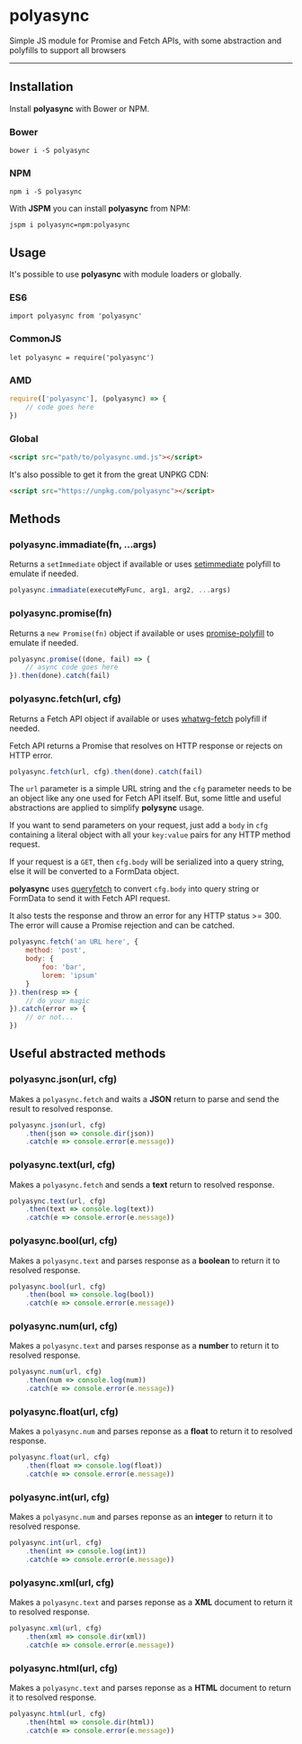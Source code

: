 # polyasync

Simple JS module for Promise and Fetch APIs, with some abstraction and polyfills to support all browsers

***

## Installation

Install **polyasync** with Bower or NPM.

### Bower

`bower i -S polyasync`

### NPM

`npm i -S polyasync`

With **JSPM** you can install **polyasync** from NPM:

`jspm i polyasync=npm:polyasync`

## Usage

It's possible to use **polyasync** with module loaders or globally.

### ES6

`import polyasync from 'polyasync'`

### CommonJS

`let polyasync = require('polyasync')`

### AMD

```javascript
require(['polyasync'], (polyasync) => {
    // code goes here
})
```

### Global

```html
<script src="path/to/polyasync.umd.js"></script>
```

It's also possible to get it from the great UNPKG CDN:

```html
<script src="https://unpkg.com/polyasync"></script>
```

## Methods

### polyasync.immadiate(fn, ...args)

Returns a `setImmediate` object if available or uses [setimmediate](https://www.npmjs.com/package/setimmediate) polyfill to emulate if needed.

```javascript
polyasync.immadiate(executeMyFunc, arg1, arg2, ...args)
```

### polyasync.promise(fn)

Returns a `new Promise(fn)` object if available or uses [promise-polyfill](https://www.npmjs.com/package/promise-polyfill) to emulate if needed.

```javascript
polyasync.promise((done, fail) => {
	// async code goes here
}).then(done).catch(fail)
```

### polyasync.fetch(url, cfg)

Returns a Fetch API object if available or uses [whatwg-fetch](https://www.npmjs.com/package/whatwg-fetch) polyfill if needed.

Fetch API returns a Promise that resolves on HTTP response or rejects on HTTP error.

```javascript
polyasync.fetch(url, cfg).then(done).catch(fail)
```

The `url` parameter is a simple URL string and the `cfg` parameter needs to be an object like any one used for Fetch API itself. But, some little and useful abstractions are applied to simplify **polysync** usage.

If you want to send parameters on your request, just add a `body` in `cfg` containing a literal object with all your `key:value` pairs for any HTTP method request.

If your request is a `GET`, then `cfg.body` will be serialized into a query string, else it will be converted to a FormData object.

**polyasync** uses [queryfetch](https://www.npmjs.com/package/queryfetch) to convert `cfg.body` into query string or FormData to send it with Fetch API request.

It also tests the response and throw an error for any HTTP status >= 300. The error will cause a Promise rejection and can be catched.

```javascript
polyasync.fetch('an URL here', {
	method: 'post',
	body: {
		foo: 'bar',
		lorem: 'ipsum'
	}
}).then(resp => {
	// do your magic
}).catch(error => {
	// or not...
})
```

## Useful abstracted methods

### polyasync.json(url, cfg)

Makes a `polyasync.fetch` and waits a **JSON** return to parse and send the result to resolved response.

```javascript
polyasync.json(url, cfg)
	.then(json => console.dir(json))
	.catch(e => console.error(e.message))
```

### polyasync.text(url, cfg)

Makes a `polyasync.fetch` and sends a **text** return to resolved response.

```javascript
polyasync.text(url, cfg)
	.then(text => console.log(text))
	.catch(e => console.error(e.message))
```

### polyasync.bool(url, cfg)

Makes a `polyasync.text` and parses response as a **boolean** to return it to resolved response.

```javascript
polyasync.bool(url, cfg)
	.then(bool => console.log(bool))
	.catch(e => console.error(e.message))
```

### polyasync.num(url, cfg)

Makes a `polyasync.text` and parses response as a **number** to return it to resolved response.

```javascript
polyasync.num(url, cfg)
	.then(num => console.log(num))
	.catch(e => console.error(e.message))
```

### polyasync.float(url, cfg)

Makes a `polyasync.num` and parses reponse as a **float** to return it to resolved response.

```javascript
polyasync.float(url, cfg)
	.then(float => console.log(float))
	.catch(e => console.error(e.message))
```

### polyasync.int(url, cfg)

Makes a `polyasync.num` and parses reponse as an **integer** to return it to resolved response.

```javascript
polyasync.int(url, cfg)
	.then(int => console.log(int))
	.catch(e => console.error(e.message))
```

### polyasync.xml(url, cfg)

Makes a `polyasync.text` and parses reponse as a **XML** document to return it to resolved response.

```javascript
polyasync.xml(url, cfg)
	.then(xml => console.dir(xml))
	.catch(e => console.error(e.message))
```

### polyasync.html(url, cfg)

Makes a `polyasync.text` and parses reponse as a **HTML** document to return it to resolved response.

```javascript
polyasync.html(url, cfg)
	.then(html => console.dir(html))
	.catch(e => console.error(e.message))
```
